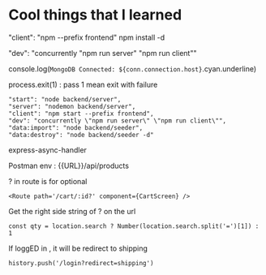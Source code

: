 # Cool things that I learned
 "client": "npm --prefix frontend"
 npm install -d  <package name> 

 "dev": "concurrently \"npm run server\" \"npm run client\""

 console.log(`MongoDB Connected: ${conn.connection.host}`.cyan.underline)

  process.exit(1) : pass 1 mean exit with failure

```
"start": "node backend/server",
"server": "nodemon backend/server",
"client": "npm start --prefix frontend",
"dev": "concurrently \"npm run server\" \"npm run client\"",
"data:import": "node backend/seeder",
"data:destroy": "node backend/seeder -d"
```

express-async-handler

Postman env : {{URL}}/api/products

? in route is for optional
```
<Route path='/cart/:id?' component={CartScreen} />
```

Get the right side string of ? on the url
```
const qty = location.search ? Number(location.search.split('=')[1]) : 1
```


If loggED in , it will be redirect to shipping
```
history.push('/login?redirect=shipping')
```